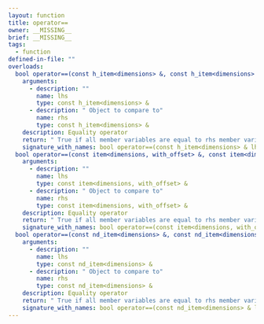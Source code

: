 ```yaml
---
layout: function
title: operator==
owner: __MISSING__
brief: __MISSING__
tags:
  - function
defined-in-file: ""
overloads:
  bool operator==(const h_item<dimensions> &, const h_item<dimensions> &):
    arguments:
      - description: ""
        name: lhs
        type: const h_item<dimensions> &
      - description: " Object to compare to"
        name: rhs
        type: const h_item<dimensions> &
    description: Equality operator
    return: " True if all member variables are equal to rhs member variables"
    signature_with_names: bool operator==(const h_item<dimensions> & lhs, const h_item<dimensions> & rhs)
  bool operator==(const item<dimensions, with_offset> &, const item<dimensions, with_offset> &):
    arguments:
      - description: ""
        name: lhs
        type: const item<dimensions, with_offset> &
      - description: " Object to compare to"
        name: rhs
        type: const item<dimensions, with_offset> &
    description: Equality operator
    return: " True if all member variables are equal to rhs member variables"
    signature_with_names: bool operator==(const item<dimensions, with_offset> & lhs, const item<dimensions, with_offset> & rhs)
  bool operator==(const nd_item<dimensions> &, const nd_item<dimensions> &):
    arguments:
      - description: ""
        name: lhs
        type: const nd_item<dimensions> &
      - description: " Object to compare to"
        name: rhs
        type: const nd_item<dimensions> &
    description: Equality operator
    return: " True if all member variables are equal to rhs member variables"
    signature_with_names: bool operator==(const nd_item<dimensions> & lhs, const nd_item<dimensions> & rhs)
---
```

